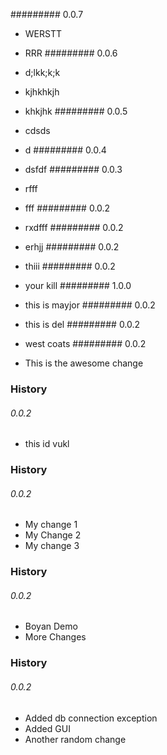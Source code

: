######### 0.0.7

* WERSTT
* RRR
######### 0.0.6

* d;lkk;k;k
* kjhkhkjh
* khkjhk
######### 0.0.5

* cdsds
* d
######### 0.0.4

* dsfdf
######### 0.0.3

* rfff
* fff
######### 0.0.2

* rxdfff
######### 0.0.2

* erhjj
######### 0.0.2

* thiii
######### 0.0.2

* your kill
######### 1.0.0

* this is mayjor
######### 0.0.2

* this is del
######### 0.0.2

* west coats
######### 0.0.2

* This is the awesome change
### History
###### 0.0.2

* this id vukl
### History
###### 0.0.2

* My change 1
* My Change 2
* My change 3
### History
###### 0.0.2

* Boyan Demo
* More Changes
### History
###### 0.0.2

* Added db connection exception
* Added GUI
* Another random change
